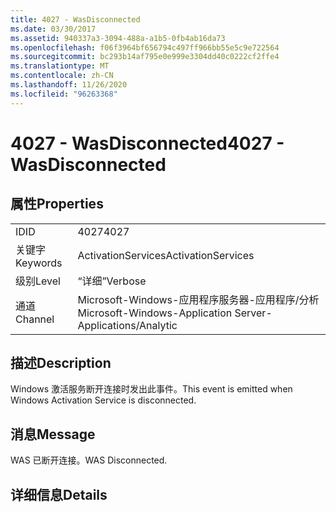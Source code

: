 ```yaml
---
title: 4027 - WasDisconnected
ms.date: 03/30/2017
ms.assetid: 940337a3-3094-488a-a1b5-0fb4ab16da73
ms.openlocfilehash: f06f3964bf656794c497ff966bb55e5c9e722564
ms.sourcegitcommit: bc293b14af795e0e999e3304dd40c0222cf2ffe4
ms.translationtype: MT
ms.contentlocale: zh-CN
ms.lasthandoff: 11/26/2020
ms.locfileid: "96263368"
---
```

# <a name="4027---wasdisconnected"></a><span data-ttu-id="088be-102">4027 - WasDisconnected</span><span class="sxs-lookup"><span data-stu-id="088be-102">4027 - WasDisconnected</span></span>

## <a name="properties"></a><span data-ttu-id="088be-103">属性</span><span class="sxs-lookup"><span data-stu-id="088be-103">Properties</span></span>  
  
|||  
|-|-|  
|<span data-ttu-id="088be-104">ID</span><span class="sxs-lookup"><span data-stu-id="088be-104">ID</span></span>|<span data-ttu-id="088be-105">4027</span><span class="sxs-lookup"><span data-stu-id="088be-105">4027</span></span>|  
|<span data-ttu-id="088be-106">关键字</span><span class="sxs-lookup"><span data-stu-id="088be-106">Keywords</span></span>|<span data-ttu-id="088be-107">ActivationServices</span><span class="sxs-lookup"><span data-stu-id="088be-107">ActivationServices</span></span>|  
|<span data-ttu-id="088be-108">级别</span><span class="sxs-lookup"><span data-stu-id="088be-108">Level</span></span>|<span data-ttu-id="088be-109">“详细”</span><span class="sxs-lookup"><span data-stu-id="088be-109">Verbose</span></span>|  
|<span data-ttu-id="088be-110">通道</span><span class="sxs-lookup"><span data-stu-id="088be-110">Channel</span></span>|<span data-ttu-id="088be-111">Microsoft-Windows-应用程序服务器-应用程序/分析</span><span class="sxs-lookup"><span data-stu-id="088be-111">Microsoft-Windows-Application Server-Applications/Analytic</span></span>|  
  
## <a name="description"></a><span data-ttu-id="088be-112">描述</span><span class="sxs-lookup"><span data-stu-id="088be-112">Description</span></span>  

 <span data-ttu-id="088be-113">Windows 激活服务断开连接时发出此事件。</span><span class="sxs-lookup"><span data-stu-id="088be-113">This event is emitted when Windows Activation Service is disconnected.</span></span>  
  
## <a name="message"></a><span data-ttu-id="088be-114">消息</span><span class="sxs-lookup"><span data-stu-id="088be-114">Message</span></span>  

 <span data-ttu-id="088be-115">WAS 已断开连接。</span><span class="sxs-lookup"><span data-stu-id="088be-115">WAS Disconnected.</span></span>  
  
## <a name="details"></a><span data-ttu-id="088be-116">详细信息</span><span class="sxs-lookup"><span data-stu-id="088be-116">Details</span></span>
